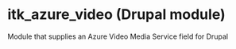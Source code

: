 # itk_azure_video (Drupal module)

Module that supplies an Azure Video Media Service field for Drupal
